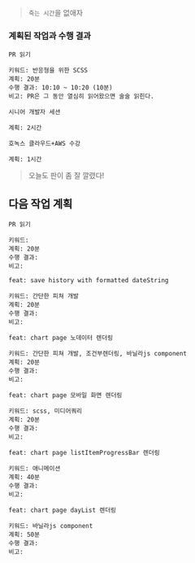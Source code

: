 > `죽는 시간`을 없애자

### 계획된 작업과 수행 결과

```
PR 읽기

키워드: 반응형을 위한 SCSS
계획: 20분
수행 결과: 10:10 ~ 10:20 (10분)
비고: PR은 그 동안 열심히 읽어왔으면 술술 읽힌다.
```

```
시니어 개발자 세션

계획: 2시간
```

```
호녹스 클라우드+AWS 수강

계획: 1시간
```

> 오늘도 판이 좀 잘 깔렸다!

## 다음 작업 계획

```
PR 읽기

키워드:
계획: 20분
수행 결과:
비고:
```

```
feat: save history with formatted dateString

키워드: 간단한 피쳐 개발
계획: 20분
수행 결과:
비고:
```

```
feat: chart page 노데이터 렌더링

키워드: 간단한 피쳐 개발, 조건부렌더링, 바닐라js component
계획: 20분
수행 결과:
비고:
```

```
feat: chart page 모바일 화면 렌더링

키워드: scss, 미디어쿼리
계획: 20분
수행 결과:
비고:
```

```
feat: chart page listItemProgressBar 렌더링

키워드: 애니메이션
계획: 40분
수행 결과:
비고:
```

```
feat: chart page dayList 렌더링

키워드: 바닐라js component
계획: 50분
수행 결과:
비고:
```
